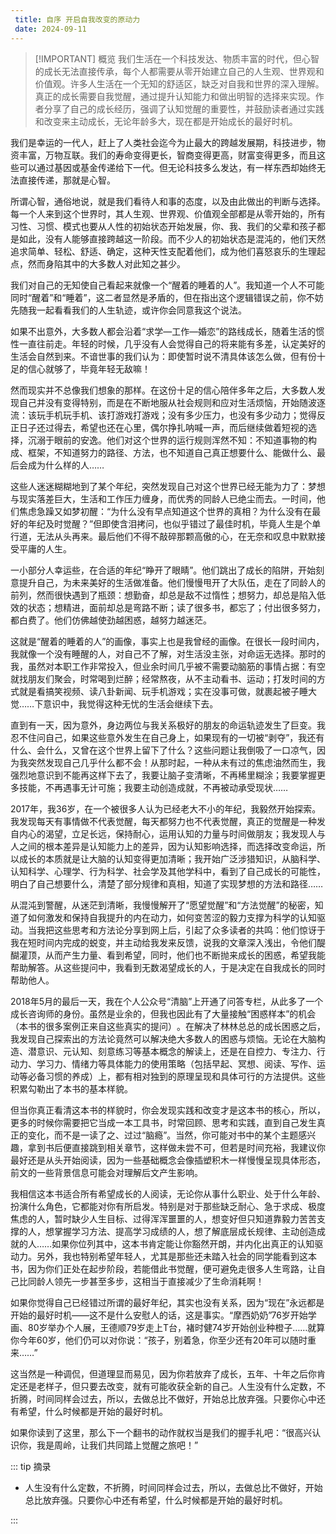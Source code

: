 ```yaml
---
 title: 自序 开启自我改变的原动力
 date: 2024-09-11
---
```


> [!IMPORTANT] 概览
> 我们生活在一个科技发达、物质丰富的时代，但心智的成长无法直接传承，每个人都需要从零开始建立自己的人生观、世界观和价值观。许多人生活在一个无知的舒适区，缺乏对自我和世界的深入理解。真正的成长需要自我觉醒，通过提升认知能力和做出明智的选择来实现。作者分享了自己的成长经历，强调了认知觉醒的重要性，并鼓励读者通过实践和改变来主动成长，无论年龄多大，现在都是开始成长的最好时机。

我们是幸运的一代人，赶上了人类社会迄今为止最大的跨越发展期，科技进步，物资丰富，万物互联。我们的寿命变得更长，智商变得更高，财富变得更多，而且这些可以通过基因或基金传递给下一代。但无论科技多么发达，有一样东西却始终无法直接传递，那就是心智。

所谓心智，通俗地说，就是我们看待人和事的态度，以及由此做出的判断与选择。每一个人来到这个世界时，其人生观、世界观、价值观全部都是从零开始的，所有习性、习惯、模式也要从人性的初始状态开始发展，你、我、我们的父辈和孩子都是如此，没有人能够直接跨越这一阶段。而不少人的初始状态是混沌的，他们天然追求简单、轻松、舒适、确定，这种天性支配着他们，成为他们喜怒哀乐的生理起点，然而身陷其中的大多数人对此知之甚少。

我们对自己的无知使自己看起来就像一个“醒着的睡着的人”​。我知道一个人不可能同时“醒着”和“睡着”​，这二者显然是矛盾的，但在指出这个逻辑错误之前，你不妨先随我一起看看我们的人生轨迹，或许你会同意我这个说法。

如果不出意外，大多数人都会沿着“求学—工作—婚恋”的路线成长，随着生活的惯性一直往前走。年轻的时候，几乎没有人会觉得自己的将来能有多差，认定美好的生活会自然到来。不谙世事的我们认为：即使暂时说不清具体该怎么做，但有份十足的信心就够了，毕竟年轻无敌嘛！

然而现实并不总像我们想象的那样。在这份十足的信心陪伴多年之后，大多数人发现自己并没有变得特别，而是在不断地服从社会规则和应对生活烦恼，开始随波逐流：该玩手机玩手机、该打游戏打游戏；没有多少压力，也没有多少动力；觉得反正日子还过得去，希望也还在心里，偶尔挣扎呐喊一声，而后继续做着短视的选择，沉溺于眼前的安逸。他们对这个世界的运行规则浑然不知：不知道事物的构成、框架，不知道努力的路径、方法，也不知道自己真正想要什么、能做什么、最后会成为什么样的人……

这些人迷迷糊糊地到了某个年纪，突然发现自己对这个世界已经无能为力了：梦想与现实落差巨大，生活和工作压力缠身，而优秀的同龄人已绝尘而去。一时间，他们焦虑急躁又如梦初醒：​“为什么没有早点知道这个世界的真相？为什么没有在最好的年纪及时觉醒？​”但即使含泪拷问，也似乎错过了最佳时机，毕竟人生是个单行道，无法从头再来。最后他们不得不敲碎那颗高傲的心，在无奈和叹息中默默接受平庸的人生。

一小部分人幸运些，在合适的年纪“睁开了眼睛”​。他们跳出了成长的陷阱，开始刻意提升自己，为未来美好的生活做准备。他们慢慢甩开了大队伍，走在了同龄人的前列，然而很快遇到了瓶颈：想勤奋，却总是敌不过惰性；想努力，却总是陷入低效的状态；想精进，面前却总是弯路不断；读了很多书，都忘了；付出很多努力，都白费了。他们仿佛越使劲越困惑，越努力越迷茫。

这就是“醒着的睡着的人”的画像，事实上也是我曾经的画像。在很长一段时间内，我就像一个没有睡醒的人，对自己不了解，对生活没主张，对命运无选择。那时的我，虽然对本职工作非常投入，但业余时间几乎被不需要动脑筋的事情占据：有空就找朋友们聚会，时常喝到烂醉；经常熬夜，从不主动看书、运动；打发时间的方式就是看搞笑视频、读八卦新闻、玩手机游戏；实在没事可做，就裹起被子睡大觉……下意识中，我觉得这种无忧的生活会继续下去。

直到有一天，因为意外，身边两位与我关系极好的朋友的命运轨迹发生了巨变。我忍不住问自己，如果这些意外发生在自己身上，如果现有的一切被“剥夺”​，我还有什么、会什么，又曾在这个世界上留下了什么？这些问题让我倒吸了一口凉气，因为我突然发现自己几乎什么都不会！从那时起，一种从未有过的焦虑油然而生，我强烈地意识到不能再这样下去了，我要让脑子变清晰，不再稀里糊涂；我要掌握更多技能，不再遇事无计可施；我要主动创造成就，不再被动承受现状……

2017年，我36岁，在一个被很多人认为已经老大不小的年纪，我毅然开始探索。我发现每天有事情做不代表觉醒，每天都努力也不代表觉醒，真正的觉醒是一种发自内心的渴望，立足长远，保持耐心，运用认知的力量与时间做朋友；我发现人与人之间的根本差异是认知能力上的差异，因为认知影响选择，而选择改变命运，所以成长的本质就是让大脑的认知变得更加清晰；我开始广泛涉猎知识，从脑科学、认知科学、心理学、行为科学、社会学及其他学科中，看到了自己成长的可能性，明白了自己想要什么，清楚了部分规律和真相，知道了实现梦想的方法和路径……

从混沌到警醒，从迷茫到清晰，我慢慢解开了“愿望觉醒”和“方法觉醒”的秘密，知道了如何激发和保持自我提升的内在动力，如何变苦涩的毅力支撑为科学的认知驱动。当我把这些思考和方法论分享到网上后，引起了众多读者的共鸣：他们惊讶于我在短时间内完成的蜕变，并主动给我发来反馈，说我的文章深入浅出，令他们醍醐灌顶，从而产生力量、看到希望，同时，他们也不断抛来成长的困惑，希望我能帮助解答。从这些提问中，我看到无数渴望成长的人，于是决定在自我成长的同时帮助他人。

2018年5月的最后一天，我在个人公众号“清脑”上开通了问答专栏，从此多了一个成长咨询师的身份。虽然是业余的，但我也因此有了大量接触“困惑样本”的机会（本书的很多案例正来自这些真实的提问）​。在解决了林林总总的成长困惑之后，我发现自己探索出的方法论竟然可以解决绝大多数人的困惑与烦恼。无论在大脑构造、潜意识、元认知、刻意练习等基本概念的解读上，还是在自控力、专注力、行动力、学习力、情绪力等具体能力的使用策略（包括早起、冥想、阅读、写作、运动等必备习惯的养成）上，都有相对独到的原理呈现和具体可行的方法提供。这些积累勾勒出了本书的基本样貌。

但当你真正看清这本书的样貌时，你会发现实践和改变才是这本书的核心，所以，更多的时候你需要把它当成一本工具书，时常回顾、思考和实践，直到自己发生真正的变化，而不是一读了之、过过“脑瘾”​。当然，你可能对书中的某个主题感兴趣，拿到书后便直接跳到相关章节，这样做未尝不可，但若是时间充裕，我建议你最好还是从头开始阅读，因为一些基础概念会像插塑积木一样慢慢呈现具体形态，前文的一些背景信息可能会对理解后文产生影响。

我相信这本书适合所有希望成长的人阅读，无论你从事什么职业、处于什么年龄、扮演什么角色，它都能对你有所启发。特别是对于那些缺乏耐心、急于求成、极度焦虑的人，暂时缺少人生目标、过得浑浑噩噩的人，想变好但只知道靠毅力苦苦支撑的人，想掌握学习方法、提高学习成绩的人，想了解底层成长规律、主动创造成就的人……如果你位列其中，这本书肯定能让你豁然开朗，并内化出真正的认知驱动力。另外，我也特别希望年轻人，尤其是那些还未踏入社会的同学能看到这本书，因为你们正处在起步阶段，若能借此书觉醒，便可避免走很多人生弯路，让自己比同龄人领先一步甚至多步，这相当于直接减少了生命消耗啊！

如果你觉得自己已经错过所谓的最好年纪，其实也没有关系，因为“现在”永远都是开始的最好时机——这不是什么安慰人的话，这是事实。​“摩西奶奶”76岁开始学画、80岁举办个人展，王德顺79岁走上T台，褚时健74岁开始创业种橙子……就算你今年60岁，他们仍可以对你说：​“孩子，别着急，你至少还有20年可以随时重来……”

这当然是一种调侃，但道理显而易见，因为你若放弃了成长，五年、十年之后你肯定还是老样子，但只要去改变，就有可能收获全新的自己。人生没有什么定数，不折腾，时间同样会过去，所以，去做总比不做好，开始总比放弃强。只要你心中还有希望，什么时候都是开始的最好时机。

如果你读到了这里，那么下一个翻书的动作就权当是我们的握手礼吧：​“很高兴认识你，我是周岭，让我们共同踏上觉醒之旅吧！”

::: tip 摘录

* 人生没有什么定数，不折腾，时间同样会过去，所以，去做总比不做好，开始总比放弃强。只要你心中还有希望，什么时候都是开始的最好时机。

:::